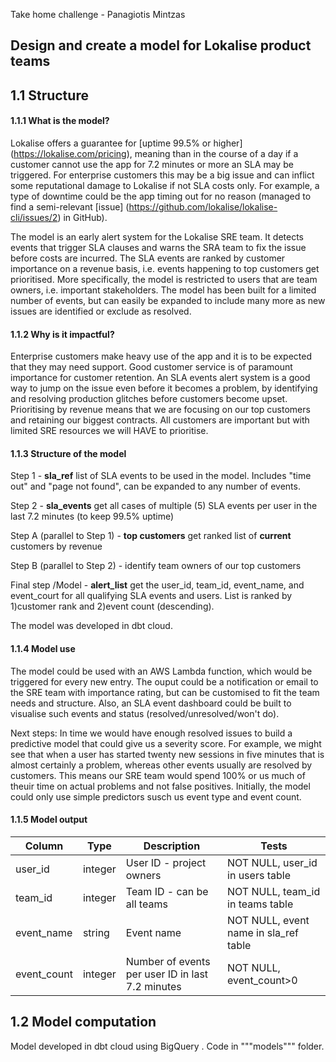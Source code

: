 Take home challenge - Panagiotis Mintzas

## Design and create a model for Lokalise product teams

## 1.1 Structure

#### 1.1.1 What is the model?

Lokalise offers a guarantee for [uptime 99.5% or higher] (https://lokalise.com/pricing), meaning than in the course of a day if a customer cannot use the app for 7.2 minutes or more an SLA may be triggered.
For enterprise customers this may be a big issue and can inflict some reputational damage to Lokalise if not SLA costs only. For example, a type of downtime could be the app timing out for no reason (managed to find a semi-relevant 
[issue] (https://github.com/lokalise/lokalise-cli/issues/2) in GitHub).

The model is an early alert system for the Lokalise SRE team. It detects events that trigger SLA clauses and warns the SRA team to fix the issue before costs are incurred. 
The SLA events are ranked by customer importance on a revenue basis, i.e. events happening to top customers get prioritised. More specifically, the model is restricted to users that are 
team owners, i.e. important stakeholders. The model has been built for a limited number of events, but can easily be expanded to include many more as new issues are identified or exclude as resolved.


#### 1.1.2 Why is it impactful?

Enterprise customers make heavy use of the app and it is to be expected that they may need support. Good customer service is of paramount importance for customer retention. 
An SLA events alert system is a good way to jump on the issue even before it becomes a problem, by identifying and resolving production glitches before customers become upset. 
Prioritising by revenue means that we are focusing on our top customers and retaining our biggest contracts. All customers are important but with limited SRE resources we will HAVE to prioritise.

#### 1.1.3 Structure of the model

Step 1 - **sla_ref** list of SLA events to be used in the model. Includes "time out" and "page not found", can be expanded to any number of events.

Step 2 - **sla_events** get all cases of multiple (5) SLA events per user in the last 7.2 minutes (to keep 99.5% uptime)

Step A (parallel to Step 1) - **top customers** get ranked list of **current** customers by revenue

Step B (parallel to Step 2) - identify team owners of our top customers

Final step /Model - **alert_list** get the user_id, team_id, event_name, and event_court for all qualifying SLA events and users. List is ranked by 1)customer rank and 2)event count (descending).

The model was developed in dbt cloud.

#### 1.1.4 Model use

The model could be used with an AWS Lambda function, which would be triggered for every new entry. The ouput could be a notification or email to the SRE team with importance rating, 
but can be customised to fit the team needs and structure. Also, an SLA event dashboard could be built to visualise such events and status (resolved/unresolved/won't do).

Next steps: In time we would have enough resolved issues to build a predictive model that could give us a severity score. 
For example, we might see that when a user has started twenty new sessions in five minutes that is almost certainly a problem, whereas other events usually are resolved by customers. 
This means our SRE team would spend 100% or us much of theuir time on actual problems and not false positives. Initially, the model could only use simple predictors susch us event type 
and event count.

#### 1.1.5 Model output

| Column      | Type    | Description                                      | Tests                                 |
|-------------|---------|--------------------------------------------------|---------------------------------------|
| user_id     | integer | User ID - project owners                         | NOT NULL, user_id in users table      |
| team_id     | integer | Team ID - can be all teams                       | NOT NULL, team_id in teams table      |
| event_name  | string  | Event name                                       | NOT NULL, event name in sla_ref table |
| event_count | integer | Number of events per user ID in last 7.2 minutes | NOT NULL, event_count>0               |


## 1.2 Model computation

Model developed in dbt cloud using BigQuery . Code in """models""" folder.

